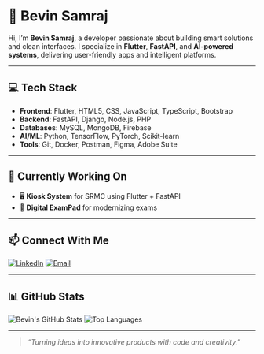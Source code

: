 # 📘 Bevin Samraj

Hi, I’m **Bevin Samraj**, a developer passionate about building smart solutions and clean interfaces. I specialize in **Flutter**, **FastAPI**, and **AI-powered systems**, delivering user-friendly apps and intelligent platforms.

---

## 💻 Tech Stack
- **Frontend**: Flutter, HTML5, CSS, JavaScript, TypeScript, Bootstrap
- **Backend**: FastAPI, Django, Node.js, PHP
- **Databases**: MySQL, MongoDB, Firebase
- **AI/ML**: Python, TensorFlow, PyTorch, Scikit-learn
- **Tools**: Git, Docker, Postman, Figma, Adobe Suite

---

## 🌱 Currently Working On
- 🖥️ **Kiosk System** for SRMC using Flutter + FastAPI  
- 📱 **Digital ExamPad** for modernizing exams  

---

## 📫 Connect With Me
[![LinkedIn](https://img.shields.io/badge/LinkedIn-0A66C2?style=for-the-badge&logo=linkedin&logoColor=white)](https://linkedin.com/in/bevin-samraj-s-52991b249)
[![Email](https://img.shields.io/badge/Email-D14836?style=for-the-badge&logo=gmail&logoColor=white)](mailto:bxvi004@gmail.com)

---

## 📊 GitHub Stats
![Bevin's GitHub Stats](https://github-readme-stats.vercel.app/api?username=bevinsamraj&show_icons=true&theme=tokyonight&hide_border=true)
![Top Languages](https://github-readme-stats.vercel.app/api/top-langs/?username=bevinsamraj&layout=compact&theme=tokyonight&hide_border=true)

---

> _“Turning ideas into innovative products with code and creativity.”_

